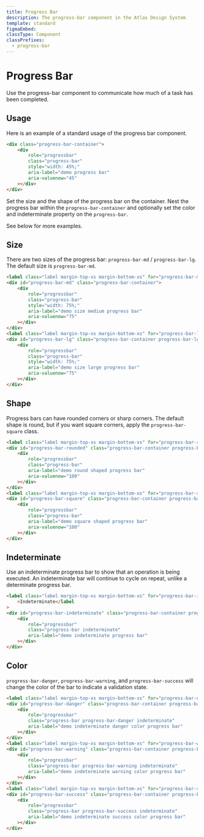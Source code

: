 ```yaml
---
title: Progress Bar
description: The progress-bar component in the Atlas Design System
template: standard
figmaEmbed:
classType: Component
classPrefixes:
  - progress-bar
---
```


# Progress Bar

Use the progress-bar component to communicate how much of a task has been completed.

## Usage

Here is an example of a standard usage of the progress bar component.

```html
<div class="progress-bar-container">
	<div
		role="progressbar"
		class="progress-bar"
		style="width: 45%;"
		aria-label="demo progress bar"
		aria-valuenow="45"
	></div>
</div>
```

Set the size and the shape of the progress bar on the container. Nest the progress bar within the `progress-bar-container` and optionally set the color and indeterminate property on the `progress-bar`.

See below for more examples.

## Size

There are two sizes of the progress bar: `progress-bar-md` / `progress-bar-lg`. The default size is `progress-bar-md`.

```html
<label class="label margin-top-xs margin-bottom-xs" for="progress-bar-md">Medium</label>
<div id="progress-bar-md" class="progress-bar-container">
	<div
		role="progressbar"
		class="progress-bar"
		style="width: 75%;"
		aria-label="demo size medium progress bar"
		aria-valuenow="75"
	></div>
</div>
<label class="label margin-top-xs margin-bottom-xs" for="progress-bar-lg">Large</label>
<div id="progress-bar-lg" class="progress-bar-container progress-bar-lg">
	<div
		role="progressbar"
		class="progress-bar"
		style="width: 75%;"
		aria-label="demo size large progress bar"
		aria-valuenow="75"
	></div>
</div>
```

## Shape

Progress bars can have rounded corners or sharp corners. The default shape is round, but if you want square corners, apply the `progress-bar-square` class.

```html
<label class="label margin-top-xs margin-bottom-xs" for="progress-bar-rounded">Rounded</label>
<div id="progress-bar-rounded" class="progress-bar-container progress-bar-lg">
	<div
		role="progressbar"
		class="progress-bar"
		aria-label="demo round shaped progress bar"
		aria-valuenow="100"
	></div>
</div>
<label class="label margin-top-xs margin-bottom-xs" for="progress-bar-square">Square</label>
<div id="progress-bar-square" class="progress-bar-container progress-bar-lg progress-bar-square">
	<div
		role="progressbar"
		class="progress-bar"
		aria-label="demo square shaped progress bar"
		aria-valuenow="100"
	></div>
</div>
```

## Indeterminate

Use an indeterminate progress bar to show that an operation is being executed. An indeterminate bar will continue to cycle on repeat, unlike a determinate progress bar.

```html
<label class="label margin-top-xs margin-bottom-xs" for="progress-bar-indeterminate"
	>Indeterminate</label
>
<div id="progress-bar-indeterminate" class="progress-bar-container progress-bar-lg">
	<div
		role="progressbar"
		class="progress-bar indeterminate"
		aria-label="demo indeterminate progress bar"
	></div>
</div>
```

## Color

`progress-bar-danger`, `progress-bar-warning`, and `progress-bar-success` will change the color of the bar to indicate a validation state.

```html
<label class="label margin-top-xs margin-bottom-xs" for="progress-bar-danger">Danger</label>
<div id="progress-bar-danger" class="progress-bar-container progress-bar-lg">
	<div
		role="progressbar"
		class="progress-bar progress-bar-danger indeterminate"
		aria-label="demo indeterminate danger color progress bar"
	></div>
</div>
<label class="label margin-top-xs margin-bottom-xs" for="progress-bar-warning">Warning</label>
<div id="progress-bar-warning" class="progress-bar-container progress-bar-lg">
	<div
		role="progressbar"
		class="progress-bar progress-bar-warning indeterminate"
		aria-label="demo indeterminate warning color progress bar"
	></div>
</div>
<label class="label margin-top-xs margin-bottom-xs" for="progress-bar-success">Success</label>
<div id="progress-bar-success" class="progress-bar-container progress-bar-lg">
	<div
		role="progressbar"
		class="progress-bar progress-bar-success indeterminate"
		aria-label="demo indeterminate success color progress bar"
	></div>
</div>
```
